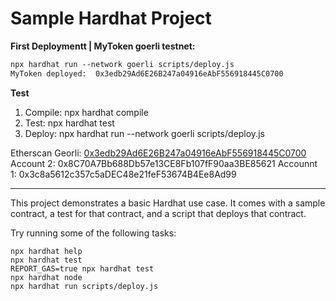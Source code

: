# Sample Hardhat Project

**First Deploymentt | MyToken goerli testnet:**
```md
npx hardhat run --network goerli scripts/deploy.js
MyToken deployed:  0x3edb29Ad6E26B247a04916eAbF556918445C0700
```


**Test**
1. Compile: npx hardhat compile
2. Test: npx hardhat test
3. Deploy: npx hardhat run --network goerli scripts/deploy.js

Etherscan Georli: [0x3edb29Ad6E26B247a04916eAbF556918445C0700](https://goerli.etherscan.io/address/0x3edb29Ad6E26B247a04916eAbF556918445C0700)
Account 2: 0x8C70A7Bb688Db57e13CE8Fb107fF90aa3BE85621
Accounnt 1: 0x3c8a5612c357c5aDEC48e21feF53674B4Ee8Ad99


---

This project demonstrates a basic Hardhat use case. It comes with a sample contract, a test for that contract, and a script that deploys that contract.

Try running some of the following tasks:

```shell
npx hardhat help
npx hardhat test
REPORT_GAS=true npx hardhat test
npx hardhat node
npx hardhat run scripts/deploy.js
```
